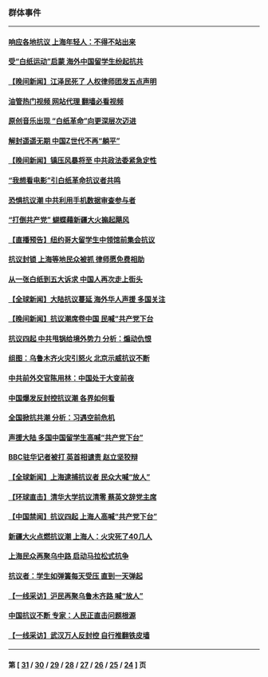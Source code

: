 ### 群体事件
---
#### [响应各地抗议 上海年轻人：不得不站出来](../../pages/ncid279/n13876261.md?12021645) 
#### [受“白纸运动”启蒙 海外中国留学生纷起抗共](../../pages/ncid279/n13876919.md?12021645) 
#### [【晚间新闻】江泽民死了 人权律师团发五点声明](../../pages/ncid279/n13876603.md?12021645) 
#### [油管热门视频 网站代理 翻墙必看视频](http://138.2.39.72:81/youtube.html?epic-marker?12021645)
#### [原创音乐出现 “白纸革命”向更深层次迈进](../../pages/ncid279/n13876509.md?12021645) 
#### [解封遥遥无期 中国Z世代不再“躺平”](../../pages/ncid279/n13876294.md?12021645) 
#### [【晚间新闻】镇压风暴将至 中共政法委紧急定性](../../pages/ncid279/n13875432.md?12021645) 
#### [“我想看电影”引白纸革命抗议者共鸣](../../pages/ncid279/n13875742.md?12021645) 
#### [恐惧抗议潮 中共利用手机数据审查参与者](../../pages/ncid279/n13875552.md?12021645) 
#### [“打倒共产党” 蝴蝶藉新疆大火搧起飓风](../../pages/ncid279/n13875241.md?12021645) 
#### [【直播预告】纽约哥大留学生中领馆前集会抗议](../../pages/ncid279/n13875540.md?12021645) 
#### [抗议封锁 上海等地民众被抓 律师愿免费相助](../../pages/ncid279/n13875401.md?12021645) 
#### [从一张白纸到五大诉求 中国人再次走上街头](../../pages/ncid279/n13874898.md?12021645) 
#### [【全球新闻】大陆抗议蔓延 海外华人声援 多国关注](../../pages/ncid279/n13874875.md?12021645) 
#### [【晚间新闻】抗议潮席卷中国 民喊“共产党下台](../../pages/ncid279/n13875348.md?12021645) 
#### [抗议四起 中共甩锅给境外势力 分析：煽动仇恨](../../pages/ncid279/n13875072.md?12021645) 
#### [组图：乌鲁木齐火灾引怒火 北京示威抗议不断](../../pages/ncid279/n13874830.md?12021645) 
#### [中共前外交官陈用林：中国处于大变前夜](../../pages/ncid279/n13874588.md?12021645) 
#### [中国爆发反封控抗议潮 各界如何看](../../pages/ncid279/n13874924.md?12021645) 
#### [全国掀抗共潮 分析：习遇空前危机](../../pages/ncid279/n13874792.md?12021645) 
#### [声援大陆 多国中国留学生高喊“共产党下台”](../../pages/ncid279/n13874793.md?12021645) 
#### [BBC驻华记者被打 英首相谴责 赵立坚狡辩](../../pages/ncid279/n13874710.md?12021645) 
#### [【全球新闻】上海逮捕抗议者 民众大喊“放人”](../../pages/ncid279/n13874573.md?12021645) 
#### [【环球直击】清华大学抗议清零 蔡英文辞党主席](../../pages/ncid279/n13874575.md?12021645) 
#### [【中国禁闻】抗议四起 上海人高喊“共产党下台”](../../pages/ncid279/n13874574.md?12021645) 
#### [新疆大火点燃抗议潮 上海人：火灾死了40几人](../../pages/ncid279/n13874541.md?12021645) 
#### [上海民众再聚乌中路 启动马拉松式抗争](../../pages/ncid279/n13874232.md?12021645) 
#### [抗议者：学生如弹簧每天受压 直到一天弹起](../../pages/ncid279/n13874234.md?12021645) 
#### [【一线采访】沪民再聚乌鲁木齐路 喊“放人”](../../pages/ncid279/n13874180.md?12021645) 
#### [中国抗议不断 专家：人民正直击问题根源](../../pages/ncid279/n13874135.md?12021645) 
#### [【一线采访】武汉万人反封控 自行推翻铁皮墙](../../pages/ncid279/n13874137.md?12021645) 

---
#### 第 [ [31](./31.md?12021645) / [30](./30.md?12021645) / [29](./29.md?12021645) / [28](./28.md?12021645) / [27](./27.md?12021645) / [26](./26.md?12021645) / [25](./25.md?12021645) / [24](./24.md?12021645) ] 页
